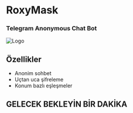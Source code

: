 
# RoxyMask  
### Telegram Anonymous Chat Bot  

![Logo](https://github.com/ViosRio/RoxyMask/blob/main/assets/logo.png?raw=true)

## Özellikler  
- Anonim sohbet  
- Uçtan uca şifreleme  
- Konum bazlı eşleşmeler  

## GELECEK BEKLEYİN BİR DAKİKA
